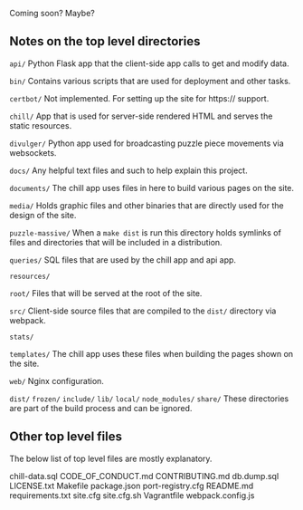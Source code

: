 Coming soon?  Maybe?

## Notes on the top level directories

`api/` Python Flask app that the client-side app calls to get and modify data. 

`bin/` Contains various scripts that are used for deployment and other tasks.

`certbot/` Not implemented.  For setting up the site for https:// support.

`chill/` App that is used for server-side rendered HTML and serves the static
resources.

`divulger/` Python app used for broadcasting puzzle piece movements via
websockets.

`docs/` Any helpful text files and such to help explain this project.

`documents/` The chill app uses files in here to build various pages on the
site.

`media/` Holds graphic files and other binaries that are directly used for the
design of the site.

`puzzle-massive/` When a `make dist` is run this directory holds symlinks of
files and directories that will be included in a distribution.

`queries/` SQL files that are used by the chill app and api app.

`resources/` 

`root/` Files that will be served at the root of the site.

`src/` Client-side source files that are compiled to the `dist/` directory via
webpack.

`stats/` 

`templates/` The chill app uses these files when building the pages shown on the
site.

`web/` Nginx configuration.


`dist/` 
`frozen/` 
`include/` 
`lib/` 
`local/` 
`node_modules/` 
`share/` 
These directories are part of the build process and can be ignored.


## Other top level files

The below list of top level files are mostly explanatory.

chill-data.sql
CODE_OF_CONDUCT.md
CONTRIBUTING.md
db.dump.sql
LICENSE.txt
Makefile
package.json
port-registry.cfg
README.md
requirements.txt
site.cfg
site.cfg.sh
Vagrantfile
webpack.config.js

